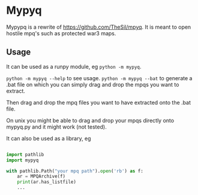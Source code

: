 # Mypyq

Mypypq is a rewrite of https://github.com/TheSil/mpyq.
It is meant to open hostile mpq's such as protected war3 maps.

## Usage
It can be used as a runpy module, eg `python -m mypyq`.

`python -m mypyq --help` to see usage.
`python -m mypyq --bat` to generate a .bat file on which you can simply drag and drop the mpqs you want to extract.

Then drag and drop the mpq files you want to have extracted onto the .bat file.

On unix you might be able to drag and drop your mpqs directly onto mypyq.py and it might work (not tested).

It can also be used as a library, eg 

```python

import pathlib
import mypyq

with pathlib.Path("your mpq path").open('rb') as f:
    ar = MPQArchive(f)
    print(ar.has_listfile)
    ...
```